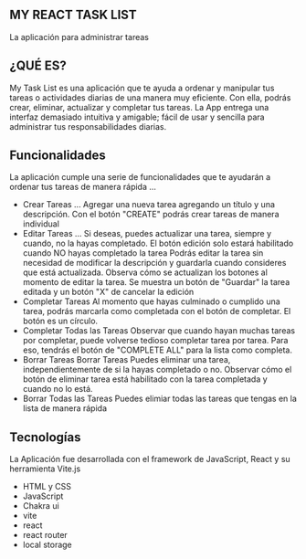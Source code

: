 ## MY REACT TASK LIST
La aplicación para administrar tareas

## ¿QUÉ ES?
My Task List es una aplicación que te ayuda a ordenar y manipular tus tareas o actividades diarias de una manera muy eficiente. Con ella, podrás crear, eliminar, actualizar y completar tus tareas. La App entrega una interfaz demasiado intuitiva y amigable; fácil de usar y sencilla para administrar tus responsabilidades diarias.

## Funcionalidades
La aplicación cumple una serie de funcionalidades que te ayudarán a ordenar tus tareas de manera rápida
...
- Crear Tareas
...
Agregar una nueva tarea agregando un título y una descripción. Con el botón "CREATE" podrás crear tareas de manera individual
- Editar Tareas
...
Si deseas, puedes actualizar una tarea, siempre y cuando, no la hayas completado. El botón edición solo estará habilitado cuando NO hayas completado la tarea
Podrás editar la tarea sin necesidad de modificar la descripción y guardarla cuando consideres que está actualizada. Observa cómo se actualizan los botones al momento de editar la tarea. Se muestra un botón de "Guardar" la tarea editada y un botón "X" de cancelar la edición
- Completar Tareas
Al momento que hayas culminado o cumplido una tarea, podrás marcarla como completada con el botón de completar. El botón es un círculo.
- Completar Todas las Tareas
Observar que cuando hayan muchas tareas por completar, puede volverse tedioso completar tarea por tarea. Para eso, tendrás el botón de "COMPLETE ALL" para la lista como completa.
- Borrar Tareas
Borrar Tareas
Puedes eliminar una tarea, independientemente de si la hayas completado o no. Observar cómo el botón de eliminar tarea está habilitado con la tarea completada y cuando no lo está.
- Borrar Todas las Tareas
Puedes elimiar todas las tareas que tengas en la lista de manera rápida

## Tecnologías
La Aplicación fue desarrollada con el framework de JavaScript, React y su herramienta Vite.js
- HTML y CSS
- JavaScript 
- Chakra ui
- vite
- react
- react router
- local storage



